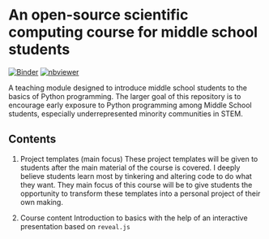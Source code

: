 # An open-source scientific computing course for middle school students

[![Binder](https://mybinder.org/badge_logo.svg)](https://mybinder.org/v2/gh/lperezmo/scientific-computing-middle-school-version/master)
[![nbviewer](https://raw.githubusercontent.com/jupyter/design/master/logos/Badges/nbviewer_badge.svg)](https://nbviewer.jupyter.org/github/lperezmo/scientific-computing-middle-school-version/blob/master/Project_templates)

A teaching module designed to introduce middle school students to the basics of Python programming. The larger goal of this repository is to encourage early exposure to Python programming among Middle School students, especially underrepresented minority communities in STEM.


## Contents

1. Project templates (main focus)
    These project templates will be given to students after the main material of the course is covered. I deeply believe students learn most by tinkering and altering code to do what they want. They main focus of this course will be to give students the opportunity to transform these templates into a personal project of their own making.
    
2. Course content
    Introduction to basics with the help of an interactive presentation based on `reveal.js`
